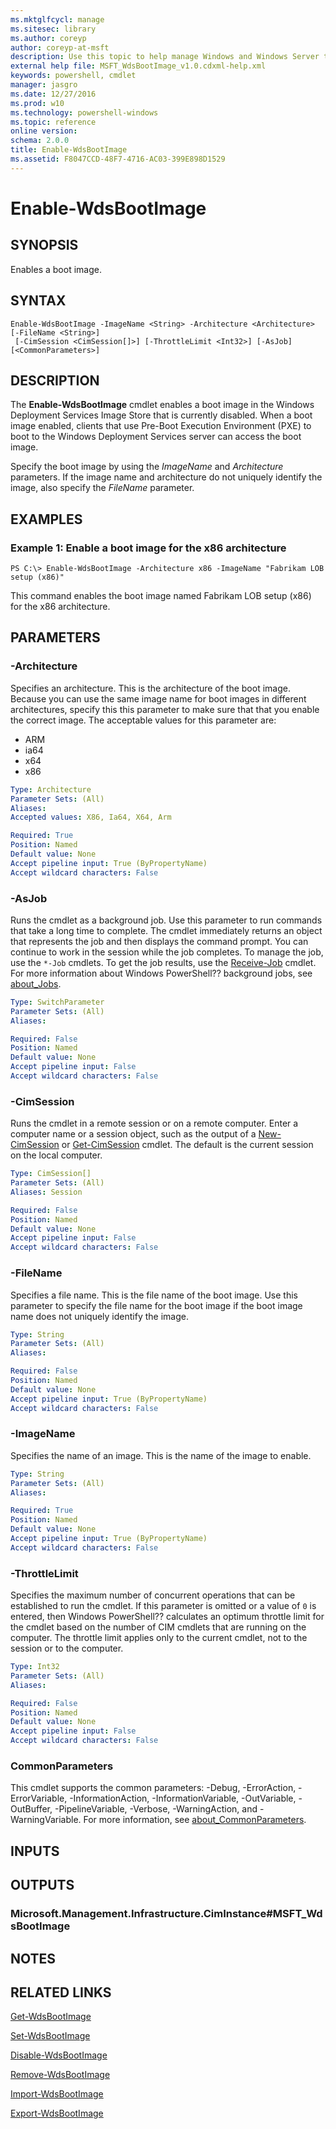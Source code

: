 ```yaml
---
ms.mktglfcycl: manage
ms.sitesec: library
ms.author: coreyp
author: coreyp-at-msft
description: Use this topic to help manage Windows and Windows Server technologies with Windows PowerShell.
external help file: MSFT_WdsBootImage_v1.0.cdxml-help.xml
keywords: powershell, cmdlet
manager: jasgro
ms.date: 12/27/2016
ms.prod: w10
ms.technology: powershell-windows
ms.topic: reference
online version: 
schema: 2.0.0
title: Enable-WdsBootImage
ms.assetid: F8047CCD-48F7-4716-AC03-399E898D1529
---
```


# Enable-WdsBootImage

## SYNOPSIS
Enables a boot image.

## SYNTAX

```
Enable-WdsBootImage -ImageName <String> -Architecture <Architecture> [-FileName <String>]
 [-CimSession <CimSession[]>] [-ThrottleLimit <Int32>] [-AsJob] [<CommonParameters>]
```

## DESCRIPTION
The **Enable-WdsBootImage** cmdlet enables a boot image in the Windows Deployment Services Image Store that is currently disabled.
When a boot image enabled, clients that use Pre-Boot Execution Environment (PXE) to boot to the Windows Deployment Services server can access the boot image.

Specify the boot image by using the *ImageName* and *Architecture* parameters.
If the image name and architecture do not uniquely identify the image, also specify the *FileName* parameter.

## EXAMPLES

### Example 1: Enable a boot image for the x86 architecture
```
PS C:\> Enable-WdsBootImage -Architecture x86 -ImageName "Fabrikam LOB setup (x86)"
```

This command enables the boot image named Fabrikam LOB setup (x86) for the x86 architecture.

## PARAMETERS

### -Architecture
Specifies an architecture.
This is the architecture of the boot image.
Because you can use the same image name for boot images in different architectures, specify this this parameter to make sure that that you enable the correct image.
The acceptable values for this parameter are:

- ARM
- ia64
- x64
- x86

```yaml
Type: Architecture
Parameter Sets: (All)
Aliases: 
Accepted values: X86, Ia64, X64, Arm

Required: True
Position: Named
Default value: None
Accept pipeline input: True (ByPropertyName)
Accept wildcard characters: False
```

### -AsJob
Runs the cmdlet as a background job.
Use this parameter to run commands that take a long time to complete. 
 The cmdlet immediately returns an object that represents the job and then displays the command prompt.
You can continue to work in the session while the job completes.
To manage the job, use the `*-Job` cmdlets.
To get the job results, use the [Receive-Job](http://go.microsoft.com/fwlink/?LinkID=113372) cmdlet. 
 For more information about Windows PowerShell?? background jobs, see [about_Jobs](http://go.microsoft.com/fwlink/?LinkID=113251).

```yaml
Type: SwitchParameter
Parameter Sets: (All)
Aliases: 

Required: False
Position: Named
Default value: None
Accept pipeline input: False
Accept wildcard characters: False
```

### -CimSession
Runs the cmdlet in a remote session or on a remote computer.
Enter a computer name or a session object, such as the output of a [New-CimSession](http://go.microsoft.com/fwlink/p/?LinkId=227967) or [Get-CimSession](http://go.microsoft.com/fwlink/p/?LinkId=227966) cmdlet.
The default is the current session on the local computer.

```yaml
Type: CimSession[]
Parameter Sets: (All)
Aliases: Session

Required: False
Position: Named
Default value: None
Accept pipeline input: False
Accept wildcard characters: False
```

### -FileName
Specifies a file name.
This is the file name of the boot image.
Use this parameter to specify the file name for the boot image if the boot image name does not uniquely identify the image.

```yaml
Type: String
Parameter Sets: (All)
Aliases: 

Required: False
Position: Named
Default value: None
Accept pipeline input: True (ByPropertyName)
Accept wildcard characters: False
```

### -ImageName
Specifies the name of an image.
This is the name of the image to enable.

```yaml
Type: String
Parameter Sets: (All)
Aliases: 

Required: True
Position: Named
Default value: None
Accept pipeline input: True (ByPropertyName)
Accept wildcard characters: False
```

### -ThrottleLimit
Specifies the maximum number of concurrent operations that can be established to run the cmdlet.
If this parameter is omitted or a value of `0` is entered, then Windows PowerShell?? calculates an optimum throttle limit for the cmdlet based on the number of CIM cmdlets that are running on the computer.
The throttle limit applies only to the current cmdlet, not to the session or to the computer.

```yaml
Type: Int32
Parameter Sets: (All)
Aliases: 

Required: False
Position: Named
Default value: None
Accept pipeline input: False
Accept wildcard characters: False
```

### CommonParameters
This cmdlet supports the common parameters: -Debug, -ErrorAction, -ErrorVariable, -InformationAction, -InformationVariable, -OutVariable, -OutBuffer, -PipelineVariable, -Verbose, -WarningAction, and -WarningVariable. For more information, see [about_CommonParameters](http://go.microsoft.com/fwlink/?LinkID=113216).

## INPUTS

## OUTPUTS

### Microsoft.Management.Infrastructure.CimInstance#MSFT_WdsBootImage

## NOTES

## RELATED LINKS

[Get-WdsBootImage](./get-wdsbootimage.md)

[Set-WdsBootImage](./set-wdsbootimage.md)

[Disable-WdsBootImage](./disable-wdsbootimage.md)

[Remove-WdsBootImage](./remove-wdsbootimage.md)

[Import-WdsBootImage](./import-wdsbootimage.md)

[Export-WdsBootImage](./export-wdsbootimage.md)


